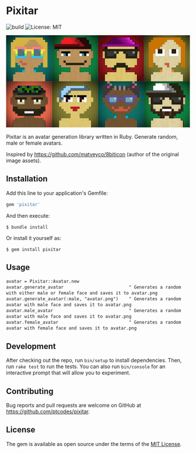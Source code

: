 # Pixitar

![build](https://github.com/ptcodes/pixitar/workflows/build/badge.svg)
![License: MIT](https://img.shields.io/badge/License-MIT-blue.svg)

![Pixitar avatar examples](data/examples/avatars.png)

Pixitar is an avatar generation library written in Ruby. Generate random, male or female avatars.

Inspired by https://github.com/matveyco/8biticon (author of the original image assets). 

## Installation

Add this line to your application's Gemfile:

```ruby
gem 'pixitar'
```

And then execute:

    $ bundle install

Or install it yourself as:

    $ gem install pixitar

## Usage

```
avatar = Pixitar::Avatar.new
avatar.generate_avatar                         " Generates a random with either male or female face and saves it to avatar.png
avatar.generate_avatar(:male, "avatar.png")    " Generates a random avatar with male face and saves it to avatar.png
avatar.male_avatar                             " Generates a random avatar with male face and saves it to avatar.png
avatar.female_avatar                           " Generates a random avatar with female face and saves it to avatar.png
```

## Development

After checking out the repo, run `bin/setup` to install dependencies. Then, run `rake test` to run the tests. You can also run `bin/console` for an interactive prompt that will allow you to experiment.

## Contributing

Bug reports and pull requests are welcome on GitHub at https://github.com/ptcodes/pixitar.

## License

The gem is available as open source under the terms of the [MIT License](https://opensource.org/licenses/MIT).
